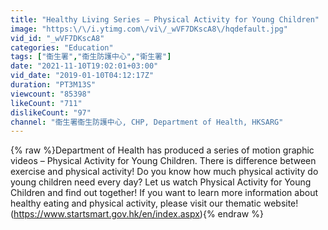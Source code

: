 ```yaml
---
title: "Healthy Living Series – Physical Activity for Young Children"
image: "https:\/\/i.ytimg.com\/vi\/_wVF7DKscA8\/hqdefault.jpg"
vid_id: "_wVF7DKscA8"
categories: "Education"
tags: ["衞生署","衞生防護中心","衛生署"]
date: "2021-11-10T19:02:01+03:00"
vid_date: "2019-01-10T04:12:17Z"
duration: "PT3M13S"
viewcount: "85398"
likeCount: "711"
dislikeCount: "97"
channel: "衞生署衞生防護中心, CHP, Department of Health, HKSARG"
---
```

{% raw %}Department of Health has produced a series of motion graphic videos – Physical Activity for Young Children. There is difference between exercise and physical activity! Do you know how much physical activity do young children need every day? Let us watch Physical Activity for Young Children and find out together! If you want to learn more information about healthy eating and physical activity, please visit our thematic website! (<a rel="nofollow" target="blank" href="https://www.startsmart.gov.hk/en/index.aspx)">https://www.startsmart.gov.hk/en/index.aspx)</a>{% endraw %}
